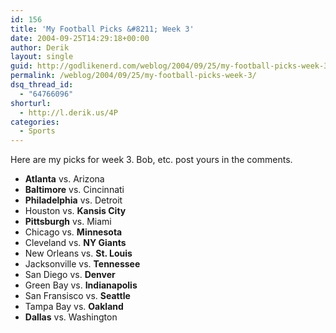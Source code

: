 ```yaml
---
id: 156
title: 'My Football Picks &#8211; Week 3'
date: 2004-09-25T14:29:18+00:00
author: Derik
layout: single
guid: http://godlikenerd.com/weblog/2004/09/25/my-football-picks-week-3/
permalink: /weblog/2004/09/25/my-football-picks-week-3/
dsq_thread_id:
  - "64766096"
shorturl:
  - http://l.derik.us/4P
categories:
  - Sports
---
```

Here are my picks for week 3. Bob, etc. post yours in the comments.

  * **Atlanta** vs. Arizona
  * **Baltimore** vs. Cincinnati
  * **Philadelphia** vs. Detroit
  * Houston vs. **Kansis City**
  * **Pittsburgh** vs. Miami
  * Chicago vs. **Minnesota**
  * Cleveland vs. **NY Giants**
  * New Orleans vs. **St. Louis**
  * Jacksonville vs. **Tennessee**
  * San Diego vs. **Denver**
  * Green Bay vs. **Indianapolis**
  * San Fransisco vs. **Seattle**
  * Tampa Bay vs. **Oakland**
  * **Dallas** vs. Washington
